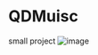 # QDMuisc
small project
![image](https://github.com/Cxyik/QDMuisc/assets/103940217/d9a60abd-3a72-4ce4-8120-37c9aaf59f26)
